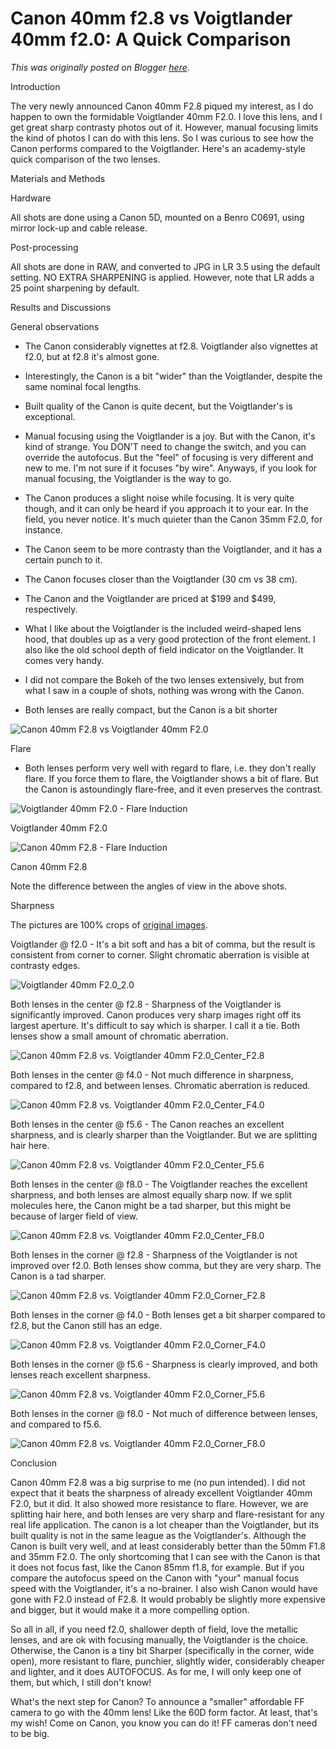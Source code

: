 # Canon 40mm f2.8 vs Voigtlander 40mm f2.0: A Quick Comparison

*This was originally posted on Blogger [here](https://photopensieve.blogspot.com/2012/06/canon-40mm-f28-vs-voigtlander-40mm-f20.html)*.

Introduction

The very newly announced Canon 40mm F2.8 piqued my interest, as I do happen to own the formidable Voigtlander 40mm F2.0. I love this lens, and I get great sharp contrasty photos out of it. However, manual focusing limits the kind of photos I can do with this lens. So I was curious to see how the Canon performs compared to the Voigtlander. Here's an academy-style quick comparison of the two lenses.

Materials and Methods

Hardware

All shots are done using a Canon 5D, mounted on a Benro C0691, using mirror lock-up and cable release.

Post-processing

All shots are done in RAW, and converted to JPG in LR 3.5 using the default setting. NO EXTRA SHARPENING is applied. However, note that LR adds a 25 point sharpening by default.

Results and Discussions

General observations

- The Canon considerably vignettes at f2.8. Voigtlander also vignettes at f2.0, but at f2.8 it's almost gone.

- Interestingly, the Canon is a bit "wider" than the Voigtlander, despite the same nominal focal lengths.

- Built quality of the Canon is quite decent, but the Voigtlander's is exceptional.

- Manual focusing using the Voigtlander is a joy. But with the Canon, it's kind of strange. You DON'T need to change the switch, and you can override the autofocus. But the "feel" of focusing is very different and new to me. I'm not sure if it focuses "by wire". Anyways, if you look for manual focusing, the Voigtlander is the way to go.

- The Canon produces a slight noise while focusing. It is very quite though, and it can only be heard if you approach it to your ear. In the field, you never notice. It's much quieter than the Canon 35mm F2.0, for instance.

- The Canon seem to be more contrasty than the Voigtlander, and it has a certain punch to it.

- The Canon focuses closer than the Voigtlander (30 cm vs 38 cm).

- The Canon and the Voigtlander are priced at \$199 and \$499, respectively.

- What I like about the Voigtlander is the included weird-shaped lens hood, that doubles up as a very good protection of the front element. I also like the old school depth of field indicator on the Voigtlander. It comes very handy.

- I did not compare the Bokeh of the two lenses extensively, but from what I saw in a couple of shots, nothing was wrong with the Canon.

- Both lenses are really compact, but the Canon is a bit shorter

![Canon 40mm F2.8 vs Voigtlander 40mm F2.0](http://farm6.staticflickr.com/5470/7433761158_a5d455d46e_z.jpg)

Flare

- Both lenses perform very well with regard to flare, i.e. they don't really flare. If you force them to flare, the Voigtlander shows a bit of flare. But the Canon is astoundingly flare-free, and it even preserves the contrast.

![Voigtlander 40mm F2.0 - Flare Induction](http://farm6.staticflickr.com/5080/7433852578_33731cf380_z.jpg)

Voigtlander 40mm F2.0

![Canon 40mm F2.8 - Flare Induction](http://farm8.staticflickr.com/7259/7433847564_d39b37c53a_z.jpg)

Canon 40mm F2.8

Note the difference between the angles of view in the above shots.

Sharpness

The pictures are 100% crops of [original images](http://www.flickr.com/photos/8413680@N08/7433990340/).

Voigtlander @ f2.0 - It's a bit soft and has a bit of comma, but the result is consistent from corner to corner. Slight chromatic aberration is visible at contrasty edges.

![Voigtlander 40mm F2.0_2.0](http://farm8.staticflickr.com/7275/7433381632_d70879e8bf_z.jpg)

Both lenses in the center @ f2.8 - Sharpness of the Voigtlander is significantly improved. Canon produces very sharp images right off its largest aperture. It's difficult to say which is sharper. I call it a tie. Both lenses show a small amount of chromatic aberration.

![Canon 40mm F2.8 vs. Voigtlander 40mm F2.0_Center_F2.8](http://farm8.staticflickr.com/7269/7433383604_e272c4169c_z.jpg)

Both lenses in the center @ f4.0 - Not much difference in sharpness, compared to f2.8, and between lenses. Chromatic aberration is reduced.

![Canon 40mm F2.8 vs. Voigtlander 40mm F2.0_Center_F4.0](http://farm6.staticflickr.com/5156/7433388642_712d721c63_z.jpg)

Both lenses in the center @ f5.6 - The Canon reaches an excellent sharpness, and is clearly sharper than the Voigtlander. But we are splitting hair here.

![Canon 40mm F2.8 vs. Voigtlander 40mm F2.0_Center_F5.6](http://farm9.staticflickr.com/8150/7433393872_9bd9195b5b_z.jpg)

Both lenses in the center @ f8.0 - The Voigtlander reaches the excellent sharpness, and both lenses are almost equally sharp now. If we split molecules here, the Canon might be a tad sharper, but this might be because of larger field of view.

![Canon 40mm F2.8 vs. Voigtlander 40mm F2.0_Center_F8.0](http://farm9.staticflickr.com/8027/7433390438_7a69d5cbac_z.jpg)

Both lenses in the corner @ f2.8 - Sharpness of the Voigtlander is not improved over f2.0. Both lenses show comma, but they are very sharp. The Canon is a tad sharper.

![Canon 40mm F2.8 vs. Voigtlander 40mm F2.0_Corner_F2.8](http://farm9.staticflickr.com/8015/7433394780_99351b8847_z.jpg)

Both lenses in the corner @ f4.0 - Both lenses get a bit sharper compared to f2.8, but the Canon still has an edge.

![Canon 40mm F2.8 vs. Voigtlander 40mm F2.0_Corner_F4.0](http://farm8.staticflickr.com/7265/7433398062_4e446d96b5_z.jpg)

Both lenses in the corner @ f5.6 - Sharpness is clearly improved, and both lenses reach excellent sharpness.

![Canon 40mm F2.8 vs. Voigtlander 40mm F2.0_Corner_F5.6](http://farm6.staticflickr.com/5232/7433397214_3275f0b6c9_z.jpg)

Both lenses in the corner @ f8.0 - Not much of difference between lenses, and compared to f5.6.

![Canon 40mm F2.8 vs. Voigtlander 40mm F2.0_Corner_F8.0](http://farm8.staticflickr.com/7255/7433395914_8afe8fc7ff_z.jpg)

Conclusion

Canon 40mm F2.8 was a big surprise to me (no pun intended). I did not expect that it beats the sharpness of already excellent Voigtlander 40mm F2.0, but it did. It also showed more resistance to flare. However, we are splitting hair here, and both lenses are very sharp and flare-resistant for any real life application. The canon is a lot cheaper than the Voigtlander, but its built quality is not in the same league as the Voigtlander's. Although the Canon is built very well, and at least considerably better than the 50mm F1.8 and 35mm F2.0. The only shortcoming that I can see with the Canon is that it does not focus fast, like the Canon 85mm f1.8, for example. But if you compare the autofocus speed on the Canon with "your" manual focus speed with the Voigtlander, it's a no-brainer. I also wish Canon would have gone with F2.0 instead of F2.8. It would probably be slightly more expensive and bigger, but it would make it a more compelling option.

So all in all, if you need f2.0, shallower depth of field, love the metallic lenses, and are ok with focusing manually, the Voigtlander is the choice. Otherwise, the Canon is a tiny bit Sharper (specifically in the corner, wide open), more resistant to flare, punchier, slightly wider, considerably cheaper and lighter, and it does AUTOFOCUS. As for me, I will only keep one of them, but which, I still don't know!

What's the next step for Canon? To announce a "smaller" affordable FF camera to go with the 40mm lens! Like the 60D form factor. At least, that's my wish! Come on Canon, you know you can do it! FF cameras don't need to be big.